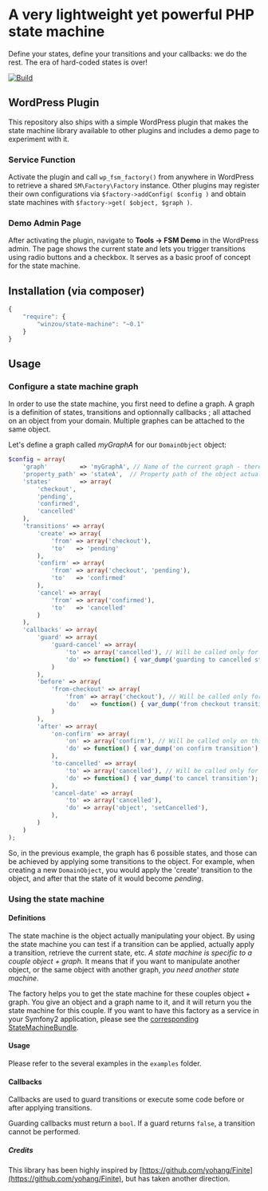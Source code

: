 A very lightweight yet powerful PHP state machine
=================================================

Define your states, define your transitions and your callbacks: we do the rest.
The era of hard-coded states is over!

[![Build](https://github.com/winzou/state-machine/actions/workflows/build.yml/badge.svg?branch=master)](https://github.com/winzou/state-machine/actions/workflows/build.yml)

WordPress Plugin
----------------

This repository also ships with a simple WordPress plugin that makes the
state machine library available to other plugins and includes a demo page to
experiment with it.

### Service Function

Activate the plugin and call `wp_fsm_factory()` from anywhere in WordPress to
retrieve a shared `SM\Factory\Factory` instance. Other plugins may register
their own configurations via `$factory->addConfig( $config )` and obtain state
machines with `$factory->get( $object, $graph )`.

### Demo Admin Page

After activating the plugin, navigate to **Tools → FSM Demo** in the WordPress
admin. The page shows the current state and lets you trigger transitions using
radio buttons and a checkbox. It serves as a basic proof of concept for the
state machine.

Installation (via composer)
---------------

```js
{
    "require": {
        "winzou/state-machine": "~0.1"
    }
}
```

Usage
-----

### Configure a state machine graph

In order to use the state machine, you first need to define a graph. A graph is a definition of states, transitions and optionnally callbacks ; all attached on an object from your domain. Multiple graphes can be attached to the same object.

Let's define a graph called *myGraphA* for our `DomainObject` object:

```php
$config = array(
    'graph'         => 'myGraphA', // Name of the current graph - there can be many of them attached to the same object
    'property_path' => 'stateA',  // Property path of the object actually holding the state
    'states'        => array(
        'checkout',
        'pending',
        'confirmed',
        'cancelled'
    ),
    'transitions' => array(
        'create' => array(
            'from' => array('checkout'),
            'to'   => 'pending'
        ),
        'confirm' => array(
            'from' => array('checkout', 'pending'),
            'to'   => 'confirmed'
        ),
        'cancel' => array(
            'from' => array('confirmed'),
            'to'   => 'cancelled'
        )
    ),
    'callbacks' => array(
        'guard' => array(
            'guard-cancel' => array(
                'to' => array('cancelled'), // Will be called only for transitions going to this state
                'do' => function() { var_dump('guarding to cancelled state'); return false; }
            )
        ),
        'before' => array(
            'from-checkout' => array(
                'from' => array('checkout'), // Will be called only for transitions coming from this state
                'do'   => function() { var_dump('from checkout transition'); }
            )
        ),
        'after' => array(
            'on-confirm' => array(
                'on' => array('confirm'), // Will be called only on this transition
                'do' => function() { var_dump('on confirm transition'); }
            ),
            'to-cancelled' => array(
                'to' => array('cancelled'), // Will be called only for transitions going to this state
                'do' => function() { var_dump('to cancel transition'); }
            ),
            'cancel-date' => array(
                'to' => array('cancelled'),
                'do' => array('object', 'setCancelled'),
            ),
        )
    )
);
```

So, in the previous example, the graph has 6 possible states, and those can be achieved by applying some transitions to the object. For example, when creating a new `DomainObject`, you would apply the 'create' transition to the object, and after that the state of it would become *pending*.

### Using the state machine

#### Definitions

The state machine is the object actually manipulating your object. By using the state machine you can test if a transition can be applied, actually apply a transition, retrieve the current state, etc. *A state machine is specific to a couple object + graph.* It means that if you want to manipulate another object, or the same object with another graph, *you need another state machine*.

The factory helps you to get the state machine for these couples object + graph. You give an object and a graph name to it, and it will return you the state machine for this couple. If you want to have this factory as a service in your Symfony2 application, please see the [corresponding StateMachineBundle](https://github.com/winzou/StateMachineBundle).

#### Usage

Please refer to the several examples in the `examples` folder.

#### Callbacks

Callbacks are used to guard transitions or execute some code before or after applying transitions.

Guarding callbacks must return a `bool`. If a guard returns `false`, a transition cannot be performed.


##### Credits

This library has been highly inspired by [https://github.com/yohang/Finite](https://github.com/yohang/Finite), but has taken another direction.
